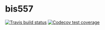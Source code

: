 # bis557
 
<!-- badges: start -->
[![Travis build status](https://travis-ci.com/lyran92/bis557.svg?branch=master)](https://travis-ci.com/lyran92/bis557)
[![Codecov test coverage](https://codecov.io/gh/lyran92/bis557/branch/master/graph/badge.svg)](https://codecov.io/gh/lyran92/bis557?branch=master)
<!-- badges: end -->
